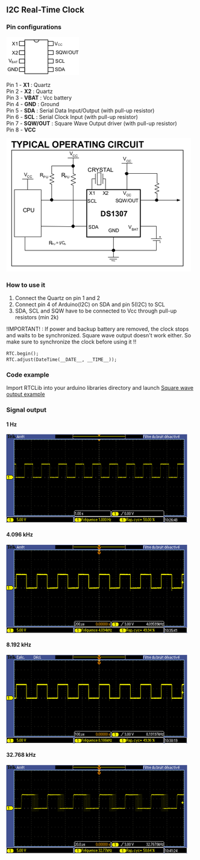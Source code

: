 ## I2C Real-Time Clock

### Pin configurations

![](https://github.com/UMONS-GFA/ardas/blob/master/doc/RTC/DS1307_pin_configurations.png)

Pin 1 - **X1** : Quartz  
Pin 2 - **X2** : Quartz  
Pin 3 - **VBAT** : Vcc battery  
Pin 4 - **GND** : Ground  
Pin 5 - **SDA** : Serial Data Input/Output  (with pull-up resistor)  
Pin 6 - **SCL** : Serial Clock Input  (with pull-up resistor)  
Pin 7 - **SQW/OUT** : Square Wave Output driver  (with pull-up resistor)  
Pin 8 - **VCC**  


![](https://github.com/UMONS-GFA/ardas/blob/master/doc/RTC/ds1307_typical_operating_circuit.png)

### How to use it

1. Connect the Quartz on pin 1 and 2
2. Connect pin 4 of Arduino(I2C) on SDA and pin 5(I2C) to SCL
3. SDA, SCL and SQW have to be connected to Vcc through pull-up resistors (min 2k)


!IMPORTANT! : If power and backup battery are removed, the clock stops and waits to be synchronized. Square wave output doesn't work either. 
So make sure to synchronize the clock before using it !!

```
RTC.begin();
RTC.adjust(DateTime(__DATE__, __TIME__));
```



### Code example

Import RTCLib into your arduino libraries directory and launch [Square wave output example](../../examples/DS1307_sqwout.ino)

### Signal output

#### 1 Hz 
![](sqwout-1Hz.png)

#### 4.096 kHz
![](sqwout-4096Hz.png)

#### 8.192 kHz
![](sqwout-8192Hz.png)

#### 32.768 kHz
![](sqwout-32768Hz.png)






